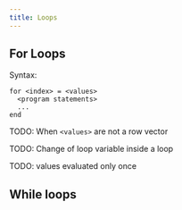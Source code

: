 ```yaml
---
title: Loops
---
```

## For Loops

Syntax:

~~~
for <index> = <values>
  <program statements>
  ...
end
~~~

TODO: When `<values>` are not a row vector

TODO: Change of loop variable inside a loop

TODO: values evaluated only once

## While loops

